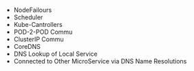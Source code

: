 - NodeFailours 
- Scheduler 
- Kube-Cantrollers 
- POD-2-POD Commu
- ClusterIP Commu 
- CoreDNS 
- DNS Lookup of Local Service 
- Connected to Other MicroService via DNS Name Resolutions

